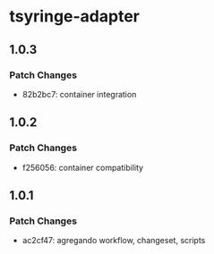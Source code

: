 # tsyringe-adapter

## 1.0.3

### Patch Changes

- 82b2bc7: container integration

## 1.0.2

### Patch Changes

- f256056: container compatibility

## 1.0.1

### Patch Changes

- ac2cf47: agregando workflow, changeset, scripts
